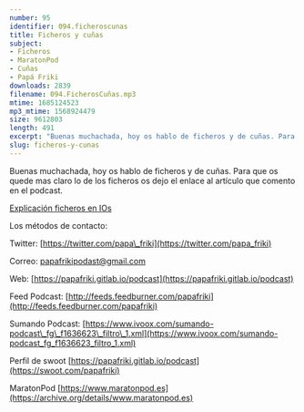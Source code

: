 ```yaml
---
number: 95
identifier: 094.ficheroscunas
title: Ficheros y cuñas
subject:
- Ficheros
- MaratonPod
- Cuñas
- Papá Friki
downloads: 2839
filename: 094.FicherosCuñas.mp3
mtime: 1685124523
mp3_mtime: 1568924479
size: 9612803
length: 491
excerpt: "Buenas muchachada, hoy os hablo de ficheros y de cuñas. Para que os quede mas claro lo de los ficheros os dejo el enlace al artículo que comento en el podcast.  \n\n[Explicación ficheros en IOs](http://blog.hostilefork.com/trashes-fseventsd-and-spotlight-v100/)  \n\nLos métodos de contacto:  \n\nTwitter: [https://twitter.com/papa\\_friki](https://twitter.com/papa_friki)\n\nCorreo: [papafrikipodast@gmail.com](https://archive.org/details/papafrikipodast@gmail.com)\n\nWeb: [https://papafriki.gitlab.io/podcast](https://papafriki.gitlab.io/podcast)\n\nFeed Podcast: [http://feeds.feedburner.com/papafriki](http://feeds.feedburner.com/papafriki)\n\nSumando Podcast: [https://www.ivoox.com/sumando-podcast\\_fg\\_f1636623\\_filtro\\_1.xml](https://www.ivoox.com/sumando-podcast_fg_f1636623_filtro_1.xml)\n\nPerfil de swoot [https://papafriki.gitlab.io/podcast](https://swoot.com/papafriki)\n\nMaratonPod [https://www.maratonpod.es](https://archive.org/details/www.maratonpod.es)"
slug: ficheros-y-cunas
---
```

Buenas muchachada, hoy os hablo de ficheros y de cuñas. Para que os quede mas claro lo de los ficheros os dejo el enlace al artículo que comento en el podcast.

[Explicación ficheros en IOs](http://blog.hostilefork.com/trashes-fseventsd-and-spotlight-v100/)

Los métodos de contacto:

Twitter: [https://twitter.com/papa\_friki](https://twitter.com/papa_friki)

Correo: [papafrikipodast@gmail.com](https://archive.org/details/papafrikipodast@gmail.com)

Web: [https://papafriki.gitlab.io/podcast](https://papafriki.gitlab.io/podcast)

Feed Podcast: [http://feeds.feedburner.com/papafriki](http://feeds.feedburner.com/papafriki)

Sumando Podcast: [https://www.ivoox.com/sumando-podcast\_fg\_f1636623\_filtro\_1.xml](https://www.ivoox.com/sumando-podcast_fg_f1636623_filtro_1.xml)

Perfil de swoot [https://papafriki.gitlab.io/podcast](https://swoot.com/papafriki)

MaratonPod [https://www.maratonpod.es](https://archive.org/details/www.maratonpod.es)